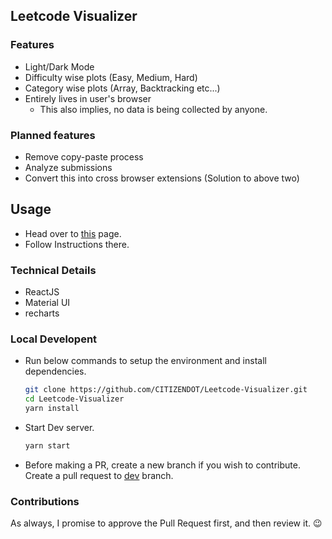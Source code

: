 ## Leetcode Visualizer

### Features

- Light/Dark Mode
- Difficulty wise plots (Easy, Medium, Hard)
- Category wise plots (Array, Backtracking etc...)
- Entirely lives in user's browser
  - This also implies, no data is being collected by anyone.

### Planned features

- Remove copy-paste process
- Analyze submissions
- Convert this into cross browser extensions (Solution to above two)

## Usage

- Head over to [this](https://leetcode-visualizer.vercel.app/update) page.
- Follow Instructions there.

### Technical Details

- ReactJS
- Material UI
- recharts

### Local Developent

- Run below commands to setup the environment and install dependencies.

  ```bash
  git clone https://github.com/CITIZENDOT/Leetcode-Visualizer.git
  cd Leetcode-Visualizer
  yarn install
  ```

- Start Dev server.

  ```bash
  yarn start
  ```

- Before making a PR, create a new branch if you wish to contribute. Create a pull request to [dev]() branch.

### Contributions

As always, I promise to approve the Pull Request first, and then review it. 😉️
